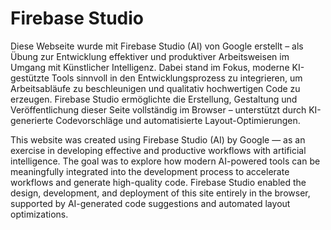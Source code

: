 # Firebase Studio

Diese Webseite wurde mit Firebase Studio (AI) von Google erstellt – als Übung zur Entwicklung effektiver und produktiver Arbeitsweisen im Umgang mit Künstlicher Intelligenz.
Dabei stand im Fokus, moderne KI-gestützte Tools sinnvoll in den Entwicklungsprozess zu integrieren, um Arbeitsabläufe zu beschleunigen und qualitativ hochwertigen Code zu erzeugen. Firebase Studio ermöglichte die Erstellung, Gestaltung und Veröffentlichung dieser Seite vollständig im Browser – unterstützt durch KI-generierte Codevorschläge und automatisierte Layout-Optimierungen.



This website was created using Firebase Studio (AI) by Google — as an exercise in developing effective and productive workflows with artificial intelligence.
The goal was to explore how modern AI-powered tools can be meaningfully integrated into the development process to accelerate workflows and generate high-quality code. Firebase Studio enabled the design, development, and deployment of this site entirely in the browser, supported by AI-generated code suggestions and automated layout optimizations.


